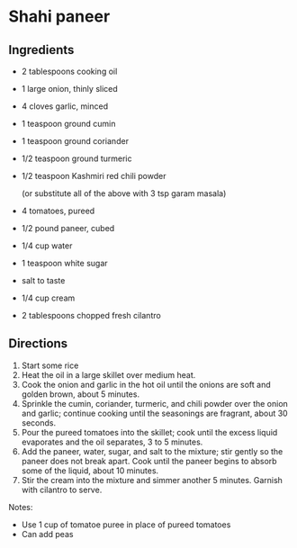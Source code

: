 Shahi paneer
=========

Ingredients
--------
 * 2 tablespoons cooking oil
 * 1 large onion, thinly sliced
 * 4 cloves garlic, minced

 * 1 teaspoon ground cumin
 * 1 teaspoon ground coriander
 * 1/2 teaspoon ground turmeric
 * 1/2 teaspoon Kashmiri red chili powder

 	(or substitute all of the above with 3 tsp garam masala)

 * 4 tomatoes, pureed
 * 1/2 pound paneer, cubed
 * 1/4 cup water
 * 1 teaspoon white sugar
 * salt to taste
 * 1/4 cup cream
 * 2 tablespoons chopped fresh cilantro

Directions
--------
 1. Start some rice
 2. Heat the oil in a large skillet over medium heat.
 3. Cook the onion and garlic in the hot oil until the onions are soft and golden brown, about 5 minutes.
 4. Sprinkle the cumin, coriander, turmeric, and chili powder over the onion and garlic; continue cooking until the seasonings are fragrant, about 30 seconds.
 5. Pour the pureed tomatoes into the skillet; cook until the excess liquid evaporates and the oil separates, 3 to 5 minutes.
 6. Add the paneer, water, sugar, and salt to the mixture; stir gently so the paneer does not break apart. Cook until the paneer begins to absorb some of the liquid, about 10 minutes.
 7. Stir the cream into the mixture and simmer another 5 minutes. Garnish with cilantro to serve.

Notes:
 * Use 1 cup of tomatoe puree in place of pureed tomatoes
 * Can add peas


